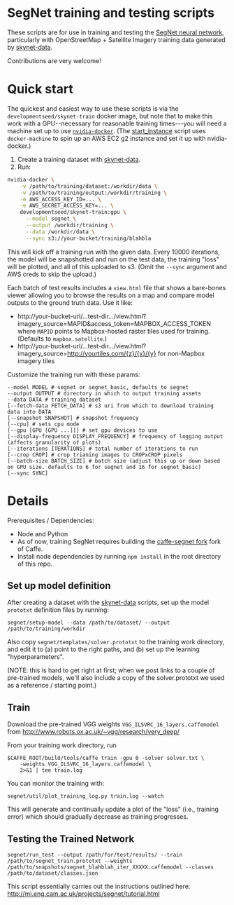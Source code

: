 
# SegNet training and testing scripts

These scripts are for use in training and testing the [SegNet neural
network](http://mi.eng.cam.ac.uk/projects/segnet/), particularly with
OpenStreetMap + Satellite Imagery training data generated by
[skynet-data](https://github.com/developmentseed/skynet-data).

Contributions are very welcome!

# Quick start

The quickest and easiest way to use these scripts is via the
`developmentseed/skynet-train` docker image, but note that to make this work
with a GPU--necessary for reasonable training times---you will need a machine
set up to use [`nvidia-docker`](https://github.com/NVIDIA/nvidia-docker).  (The
[start_instance](https://github.com/developmentseed/skynet-train/blob/master/start_instance)
script uses `docker-machine` to spin up an AWS EC2 g2 instance and set it up with
nvidia-docker.)

1. Create a training dataset with [skynet-data](https://github.com/developmentseed/skynet-data).
2. Run:

```sh
nvidia-docker \
    -v /path/to/training/dataset:/workdir/data \
    -v /path/to/training/output:/workdir/training \
    -e AWS_ACCESS_KEY_ID=... \
    -e AWS_SECRET_ACCESS_KEY=... \
    developmentseed/skynet-train:gpu \
      --model segnet \
      --output /workdir/training \
      --data /workdir/data \
      --sync s3://your-bucket/training/blahbla
```

This will kick off a training run with the given data. Every 10000 iterations,
the model will be snapshotted and run on the test data, the training "loss"
will be plotted, and all of this uploaded to s3. (Omit the `--sync` argument
and AWS creds to skip the upload.)

Each batch of test results includes a `view.html` file that shows a bare-bones
viewer allowing you to browse the results on a map and compare model outputs to
the ground truth data.  Use it like:
 - http://your-bucket-url/...test-dir.../view.html?imagery_source=MAPID&access_token=MAPBOX_ACCESS_TOKEN where `MAPID` points to Mapbox-hosted raster tiles used for training. (Defaults to `mapbox.satellite`.)
 - http://your-bucket-url/...test-dir.../view.html?imagery_source=http://yourtiles.com/{z}/{x}/{y} for non-Mapbox imagery tiles


Customize the training run with these params:

```
--model MODEL # segnet or segnet_basic, defaults to segnet
--output OUTPUT # directory in which to output training assets
--data DATA # training dataset
[--fetch-data FETCH_DATA] # s3 uri from which to download training data into DATA
[--snapshot SNAPSHOT] # snapshot frequency
[--cpu] # sets cpu mode
[--gpu [GPU [GPU ...]]] # set gpu devices to use
[--display-frequency DISPLAY_FREQUENCY] # frequency of logging output (affects granularity of plots)
[--iterations ITERATIONS] # total number of iterations to run
[--crop CROP] # crop trianing images to CROPxCROP pixels
[--batch-size BATCH_SIZE] # batch size (adjust this up or down based on GPU size. defaults to 6 for segnet and 16 for segnet_basic)
[--sync SYNC]
```


# Details

Prerequisites / Dependencies:
 - Node and Python
 - As of now, training SegNet requires building the [caffe-segnet fork](https://github.com/alexgkendall/caffe-segnet) fork of Caffe.
 - Install node dependencies by running `npm install` in the root directory of this repo.

## Set up model definition

After creating a dataset with the [skynet-data](https://github.com/developmentseed/skynet-data)
scripts, set up the model `prototxt` definition files by running:

```
segnet/setup-model --data /path/to/dataset/ --output /path/to/training/workdir
```

Also copy `segnet/templates/solver.prototxt` to the training work directory, and
edit it to (a) point to the right paths, and (b) set up the learning
"hyperparameters".

(NOTE: this is hard to get right at first; when we post links to a couple of
pre-trained models, we'll also include a copy of the solver.prototxt we used as
a reference / starting point.)


## Train

Download the pre-trained VGG weights `VGG_ILSVRC_16_layers.caffemodel` from
http://www.robots.ox.ac.uk/~vgg/research/very_deep/

From your training work directory, run

```
$CAFFE_ROOT/build/tools/caffe train -gpu 0 -solver solver.txt \
    -weights VGG_ILSVRC_16_layers.caffemodel \
    2>&1 | tee train.log
```

You can monitor the training with:

```
segnet/util/plot_training_log.py train.log --watch
```

This will generate and continually update a plot of the "loss" (i.e., training
error) which should gradually decrease as training progresses.

## Testing the Trained Network

```
segnet/run_test --output /path/for/test/results/ --train /path/to/segnet_train.prototxt --weights /path/to/snapshots/segnet_blahblah_iter_XXXXX.caffemodel --classes /path/to/dataset/classes.json
```

This script essentially carries out the instructions outlined here:
http://mi.eng.cam.ac.uk/projects/segnet/tutorial.html



